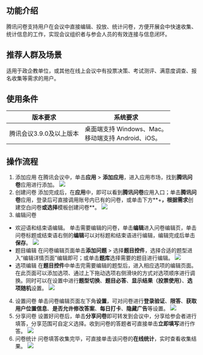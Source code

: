 ## 功能介绍
腾讯问卷支持用户在会议中直接编辑、投放、统计问卷，方便开展会中快速收集、统计信息的工作，实现会议组织者与参会人员的有效连接与信息闭环。

## 推荐人群及场景
适用于政企教单位，或其他在线上会议中有投票决策、考试测评、满意度调查、报名收集等需求的用户。

## 使用条件

| 版本要求 | 系统要求 | 
|---------|---------|
| 腾讯会议3.9.0及以上版本 | 桌面端支持 Windows、Mac。<br>移动端支持 Android、iOS。 | 



## 操作流程
1. 添加应用
在腾讯会议中，单击**应用** > **添加应用**，进入应用市场，找到**腾讯问卷**应用进行添加。
![](https://qcloudimg.tencent-cloud.cn/raw/af5690ef1045b7c826b9d7516929f69b.jpg)
2. 创建问卷
添加完成后，在**应用**中，即可以看到**腾讯问卷**应用入口；单击**腾讯问卷**应用，登录后可直接调用账号内已有的问卷，或单击下方**+**，根据需求**创建空白问卷**或选择**模板创建问卷**。
![](https://qcloudimg.tencent-cloud.cn/raw/5b74abedc73cad376af9b4fd6f2b4a8d.jpg)
3. 编辑问卷
  - 欢迎语和结束语编辑。
单击需要编辑的问卷，单击**编辑**进入问卷编辑页，单击问卷标题或结束语右侧的**编辑**可以对标题和结束语进行编辑，编辑完成后单击**保存**。
![](https://qcloudimg.tencent-cloud.cn/raw/8af5f9c6ceb1de76de3a6aabf822bcb9.jpg)
  - 题目编辑
在问卷编辑页面单击**添加问题** > 选择**题目控件**，选择合适的题型进入“编辑详情页面”编辑即可；或单击**题库**选择需要的题目进行编辑。
![](https://qcloudimg.tencent-cloud.cn/raw/847556214298184f3c5b54955199a209.jpg)
  - 选项编辑
在**题目控件**中单击完需要编辑的题型后，进入相应选项的编辑页面。在此页面可以添加选项、通过上下拖动选项右侧滑块的方式对选项顺序进行调换。同时可以在设置中进行**题型切换**、**题目必答**、**显示结果（投票使用）**、**选项随机**设置。
![](https://qcloudimg.tencent-cloud.cn/raw/9d6cb58185deb2fd5b3a4e0947809b9b.jpg)
4. 设置问卷
单击问卷编辑页面左下角**设置**，可对问卷进行**登录验证**、**限答**、**获取用户位置信息**、**是否允许修改答案**、**每日打卡**、**隐藏广告**等设置。
![](https://qcloudimg.tencent-cloud.cn/raw/f0433c9cd9fbd73a24d31f1533ff9a5f.jpg)
5. 分享问卷
设置好问卷后，单击**分享问卷**即可转发到会议中，分享给参会者进行填答，分享范围可自定义选择。收到问卷的答题者可直接单击**立即填写**进行作答。
![](https://qcloudimg.tencent-cloud.cn/raw/c5e222ca376795d9c9678ef3cc10c821.jpg)
6. 问卷统计
问卷填答收集完毕，可直接单击该问卷的**在线统计**，实时查看收集结果。
![](https://qcloudimg.tencent-cloud.cn/raw/f02940a9add8ff2e995e1291b0628d5b.jpg)
